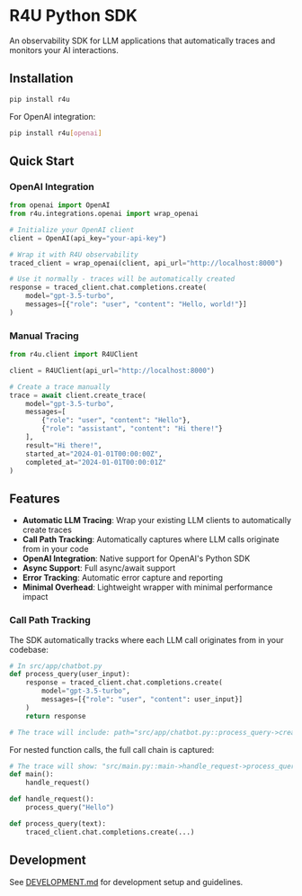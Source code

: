 # R4U Python SDK

An observability SDK for LLM applications that automatically traces and monitors your AI interactions.

## Installation

```bash
pip install r4u
```

For OpenAI integration:
```bash
pip install r4u[openai]
```

## Quick Start

### OpenAI Integration

```python
from openai import OpenAI
from r4u.integrations.openai import wrap_openai

# Initialize your OpenAI client
client = OpenAI(api_key="your-api-key")

# Wrap it with R4U observability
traced_client = wrap_openai(client, api_url="http://localhost:8000")

# Use it normally - traces will be automatically created
response = traced_client.chat.completions.create(
    model="gpt-3.5-turbo",
    messages=[{"role": "user", "content": "Hello, world!"}]
)
```

### Manual Tracing

```python
from r4u.client import R4UClient

client = R4UClient(api_url="http://localhost:8000")

# Create a trace manually
trace = await client.create_trace(
    model="gpt-3.5-turbo",
    messages=[
        {"role": "user", "content": "Hello"},
        {"role": "assistant", "content": "Hi there!"}
    ],
    result="Hi there!",
    started_at="2024-01-01T00:00:00Z",
    completed_at="2024-01-01T00:00:01Z"
)
```

## Features

- **Automatic LLM Tracing**: Wrap your existing LLM clients to automatically create traces
- **Call Path Tracking**: Automatically captures where LLM calls originate from in your code
- **OpenAI Integration**: Native support for OpenAI's Python SDK
- **Async Support**: Full async/await support
- **Error Tracking**: Automatic error capture and reporting
- **Minimal Overhead**: Lightweight wrapper with minimal performance impact

### Call Path Tracking

The SDK automatically tracks where each LLM call originates from in your codebase:

```python
# In src/app/chatbot.py
def process_query(user_input):
    response = traced_client.chat.completions.create(
        model="gpt-3.5-turbo",
        messages=[{"role": "user", "content": user_input}]
    )
    return response

# The trace will include: path="src/app/chatbot.py::process_query->create"
```

For nested function calls, the full call chain is captured:

```python
# The trace will show: "src/main.py::main->handle_request->process_query->create"
def main():
    handle_request()

def handle_request():
    process_query("Hello")

def process_query(text):
    traced_client.chat.completions.create(...)
```

## Development

See [DEVELOPMENT.md](DEVELOPMENT.md) for development setup and guidelines.